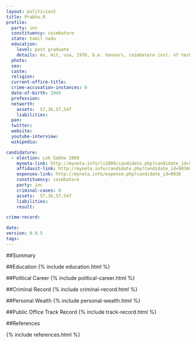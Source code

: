 ```yaml
---
layout: politician2
title: Prabhu.R
profile: 
  party: inc
  constituency: coimbatore
  state: tamil nadu
  education: 
    level: post graduate
    details: ms, mit, usa, 1970, b.e. honours, coimbatore inst. of technology, 1968
  photo: 
  sex: 
  caste: 
  religion: 
  current-office-title: 
  crime-accusation-instances: 0
  date-of-birth: 1949
  profession: 
  networth: 
    assets:  57,36,57,547
    liabilities: 
  pan: 
  twitter: 
  website: 
  youtube-interview: 
  wikipedia: 

candidature: 
  - election: Lok Sabha 2009
    myneta-link: http://myneta.info/ls2009/candidate.php?candidate_id=9036
    affidavit-link: http://myneta.info/candidate.php?candidate_id=9036&scan=original
    expenses-link: http://myneta.info/expense.php?candidate_id=9036
    constituency: coimbatore 
    party: inc
    criminal-cases: 0
    assets:  57,36,57,547
    liabilities: 
    result:  

crime-record: 

date: 
version: 0.0.5
tags: 
---
```

##Summary


##Education
{% include education.html %}


##Political Career
{% include political-career.html %}


##Criminal Record
{% include criminal-record.html %}


##Personal Wealth
{% include personal-wealth.html %}


##Public Office Track Record
{% include track-record.html %}


##References


{% include references.html %}